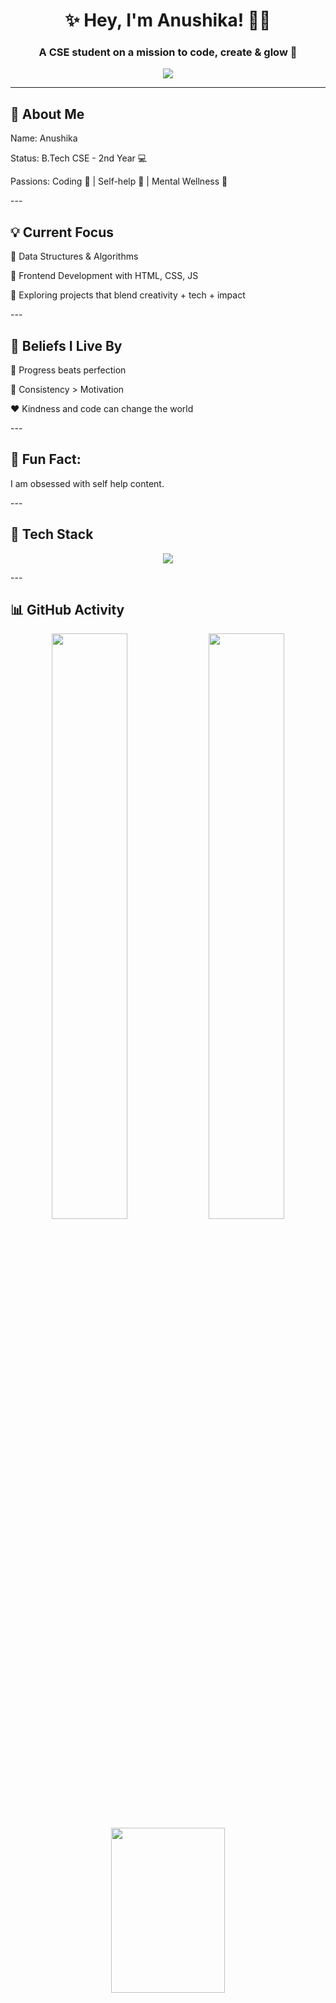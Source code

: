 <h1 align="center">✨ Hey, I'm Anushika! 👩‍💻</h1>
<h3 align="center">A CSE student on a mission to code, create & glow 🌱</h3>

<p align="center" width=600 >
  <img src="https://readme-typing-svg.herokuapp.com?font=Fira+Code&size=20&pause=800&color=F76B8A&lines=Welcome+to+my+GitHub!;I'm+a+passionate+developer.;I+💖+learning+and+building!" style="text-align: center;" />
</p>

---

## 🌸 About Me

<p>Name: Anushika</p> 
<p>Status: B.Tech CSE - 2nd Year 💻</p>
<p>Passions: Coding 🌈 | Self-help 📖 | Mental Wellness 🤍</p>
---

## 💡 Current Focus
<p>🧩 Data Structures & Algorithms</p>
<p>🎨 Frontend Development with HTML, CSS, JS</p>
<p>🌈 Exploring projects that blend creativity + tech + impact</p>
---

## 💭 Beliefs I Live By
<p>🚀 Progress beats perfection</p>
<p>📅 Consistency > Motivation</p>
<p>❤️ Kindness and code can change the world</p>
---

## 🧠 Fun Fact: 
<p>I am obsessed with self help content.</p>
---

## 💼 Tech Stack 
<p align="center"> <img src="https://skillicons.dev/icons?i=python,java,cpp,html,css,js,git,github,vscode" /> </p>
---

## 📊 GitHub Activity
<p align="center"> 
<img src="https://github-readme-stats.vercel.app/api?username=anushika0609&show_icons=true&theme=rose_pine&hide_border=true&border_radius=10&title_color=#FDFD96&icon_color=ff69b4" width="49%" /> 
<img src="https://github-readme-streak-stats.herokuapp.com?user=anushika0609&theme=rose_pine&hide_border=true&ring=ff69b4&fire=ff69b4&currStreakNum=ffffff" width="49%" /> 
<img src="https://github-readme-stats.vercel.app/api/top-langs/?username=anushika0609&layout=compact&theme=rose_pine&hide_border=true&title_color=#FDFD96" width="60%" height="26%" /> </p>
---

## 🌐 Connect With Me
<p align="center"> <a href="https://www.linkedin.com/in/anushika-5a8829324/"/> <img src="https://img.shields.io/badge/LinkedIn-%230077B5.svg?style=for-the-badge&logo=linkedin&logoColor=white" /> </p>
<p align="center"> </a> <a href="mailto:anushkasaini0609@gmail.com"> <img src="https://img.shields.io/badge/-Gmail-D14836?style=for-the-badge&logo=gmail&logoColor=white&height=70px" /> </a> </p>
---

## 🪞 Motivation and Affirmation Vibes

<p align="center">
  <img src="https://quotes-github-readme.vercel.app/api?type=horizontal&theme=dark_night" />
</p>
---

<h3 align="center">✨ Thank you for visiting! ✨</h3>

<p align="center"> 
💻 Keep learning. Keep building. Keep glowing. 🌸
</p>
